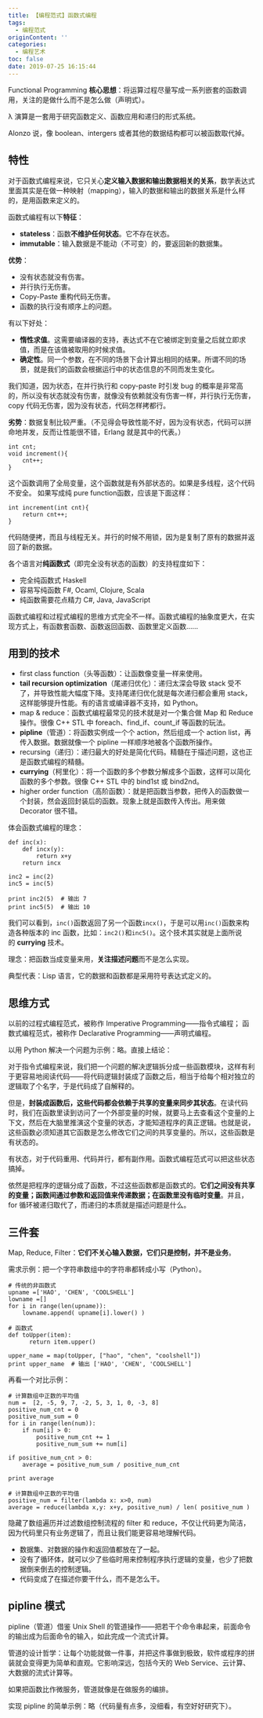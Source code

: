 ```yaml
---
title: 【编程范式】函数式编程
tags:
  - 编程范式
originContent: ''
categories:
  - 编程艺术
toc: false
date: 2019-07-25 16:15:44
---
```


Functional Programming
**核心思想**：将运算过程尽量写成一系列嵌套的函数调用，关注的是做什么而不是怎么做（声明式）。

<!--more-->

λ 演算是一套用于研究函数定义、函数应用和递归的形式系统。

Alonzo 说，像 boolean、intergers 或者其他的数据结构都可以被函数取代掉。

## 特性

对于函数式编程来说，它只关心**定义输入数据和输出数据相关的关系**，数学表达式里面其实是在做一种映射（mapping），输入的数据和输出的数据关系是什么样的，是用函数来定义的。

函数式编程有以下**特征**：
- **stateless**：函数**不维护任何状态**。它不存在状态。
- **immutable**：输入数据是不能动（不可变）的，要返回新的数据集。

**优势**：
- 没有状态就没有伤害。
- 并行执行无伤害。
- Copy-Paste 重构代码无伤害。
- 函数的执行没有顺序上的问题。

有以下好处：
- **惰性求值**。这需要编译器的支持，表达式不在它被绑定到变量之后就立即求值，而是在该值被取用的时候求值。
- **确定性**。同一个参数，在不同的场景下会计算出相同的结果。所谓不同的场景，就是我们的函数会根据运行中的状态信息的不同而发生变化。

我们知道，因为状态，在并行执行和 copy-paste 时引发 bug 的概率是非常高的，所以没有状态就没有伤害，就像没有依赖就没有伤害一样，并行执行无伤害，copy 代码无伤害，因为没有状态，代码怎样拷都行。

**劣势**：数据复制比较严重。（不见得会导致性能不好，因为没有状态，代码可以拼命地并发，反而让性能很不错，Erlang 就是其中的代表。）

```
int cnt;
void increment(){
    cnt++;
}
```

这个函数调用了全局变量，这个函数就是有外部状态的。如果是多线程，这个代码不安全。
如果写成纯 pure function函数，应该是下面这样：

```
int increment(int cnt){
    return cnt++;
}
```

代码随便拷，而且与线程无关。并行的时候不用锁，因为是复制了原有的数据并返回了新的数据。

各个语言对**纯函数式**（即完全没有状态的函数）的支持程度如下：
- 完全纯函数式 Haskell
- 容易写纯函数 F#, Ocaml, Clojure, Scala
- 纯函数需要花点精力 C#, Java, JavaScript

函数式编程和过程式编程的思维方式完全不一样。函数式编程的抽象度更大，在实现方式上，有函数套函数、函数返回函数、函数里定义函数……

## 用到的技术

- first class function（头等函数）：让函数像变量一样来使用。
- **tail recursion optimization**（尾递归优化）：递归太深会导致 stack 受不了，并导致性能大幅度下降。支持尾递归优化就是每次递归都会重用 stack，这样能够提升性能。有的语言或编译器不支持，如 Python。
- map & reduce：函数式编程最常见的技术就是对一个集合做 Map 和 Reduce 操作。很像 C++ STL 中 foreach、find_if、count_if 等函数的玩法。
- **pipline**（管道）：将函数实例成一个个 action，然后组成一个 action list，再传入数据。数据就像一个 pipline 一样顺序地被各个函数所操作。
- recursing（递归）：递归最大的好处是简化代码。精髓在于描述问题，这也正是函数式编程的精髓。
- **currying**（柯里化）：将一个函数的多个参数分解成多个函数，这样可以简化函数的多个参数。很像 C++ STL 中的 bind1st 或 bind2nd。
- higher order function（高阶函数）：就是把函数当参数，把传入的函数做一个封装，然会返回封装后的函数。现象上就是函数传入传出。用来做 Decorator 很不错。

体会函数式编程的理念：

```
def inc(x):
    def incx(y):
        return x+y
    return incx
 
inc2 = inc(2)
inc5 = inc(5)
 
print inc2(5)  # 输出 7
print inc5(5)  # 输出 10
```

我们可以看到，`inc()`函数返回了另一个函数`incx()`，于是可以用`inc()`函数来构造各种版本的 inc 函数，比如：`inc2()`和`inc5()`。这个技术其实就是上面所说的 **currying** 技术。

理念：把函数当成变量来用，**关注描述问题**而不是怎么实现。

典型代表：Lisp 语言，它的数据和函数都是采用符号表达式定义的。

## 思维方式

以前的过程式编程范式，被称作 Imperative Programming——指令式编程；
函数式编程范式，被称作 Declarative Programming——声明式编程。

以用 Python 解决一个问题为示例：略。直接上结论：

对于指令式编程来说，我们把一个问题的解决逻辑拆分成一些函数模块，这样有利于更容易地阅读代码——将代码逻辑封装成了函数之后，相当于给每个相对独立的逻辑取了个名字，于是代码成了自解释的。

但是，**封装成函数后，这些代码都会依赖于共享的变量来同步其状态**。在读代码时，我们在函数里读到访问了一个外部变量的时候，就要马上去查看这个变量的上下文，然后在大脑里推演这个变量的状态，才能知道程序的真正逻辑。也就是说，这些函数必须知道其它函数是怎么修改它们之间的共享变量的。所以，这些函数是有状态的。

有状态，对于代码重用、代码并行，都有副作用。函数式编程范式可以把这些状态搞掉。

依然是把程序的逻辑分成了函数，不过这些函数都是函数式的。**它们之间没有共享的变量；函数间通过参数和返回值来传递数据；在函数里没有临时变量**。并且，for 循环被递归取代了，而递归的本质就是描述问题是什么。

## 三件套

Map, Reduce, Filter：**它们不关心输入数据，它们只是控制，并不是业务**。

需求示例：把一个字符串数组中的字符串都转成小写（Python）。

```
# 传统的非函数式
upname =['HAO', 'CHEN', 'COOLSHELL']
lowname =[] 
for i in range(len(upname)):
    lowname.append( upname[i].lower() )
```

```
# 函数式
def toUpper(item):
      return item.upper()
 
upper_name = map(toUpper, ["hao", "chen", "coolshell"])
print upper_name  # 输出 ['HAO', 'CHEN', 'COOLSHELL']
```

再看一个对比示例：

```
# 计算数组中正数的平均值
num =  [2, -5, 9, 7, -2, 5, 3, 1, 0, -3, 8]
positive_num_cnt = 0
positive_num_sum = 0
for i in range(len(num)):
    if num[i] > 0:
        positive_num_cnt += 1
        positive_num_sum += num[i]
 
if positive_num_cnt > 0:
    average = positive_num_sum / positive_num_cnt
 
print average
```

```
# 计算数组中正数的平均值
positive_num = filter(lambda x: x>0, num)
average = reduce(lambda x,y: x+y, positive_num) / len( positive_num )
```

隐藏了数组遍历并过滤数组控制流程的 filter 和 reduce，不仅让代码更为简洁，因为代码里只有业务逻辑了，而且让我们能更容易地理解代码。

- 数据集、对数据的操作和返回值都放在了一起。
- 没有了循环体，就可以少了些临时用来控制程序执行逻辑的变量，也少了把数据倒来倒去的控制逻辑。
- 代码变成了在描述你要干什么，而不是怎么干。

## pipline 模式

pipline（管道）借鉴 Unix Shell 的管道操作——把若干个命令串起来，前面命令的输出成为后面命令的输入，如此完成一个流式计算。

管道的设计哲学：让每个功能就做一件事，并把这件事做到极致，软件或程序的拼装就会变得更为简单和直观。它影响深远，包括今天的 Web Service、云计算、大数据的流式计算等。

如果把函数比作微服务，管道就像是在做服务的编排。

实现 pipline 的简单示例：略（代码量有点多，没细看，有空好好研究下）。

